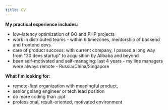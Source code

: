 ```yaml
---
title: CV
---
```


**My practical experience includes:** 

* low-latency optimization of GO and PHP projects
* work in distributed teams - within 6 timezones, mentorship of backend and frontend devs
* care of product success: with current company, I passed a long way from "30 devs startup" to acquisition by Alibaba and beyond
* been self-motivated and self-managing: last 4 years - my line managers were always remote - Russia/China/Singapore


**What I'm looking for:**

* remote-first organization with meaningful product, 
* senior golang engineer or tech lead position
* do more coding than .ppt
* professional, result-oriented, motivated environment

